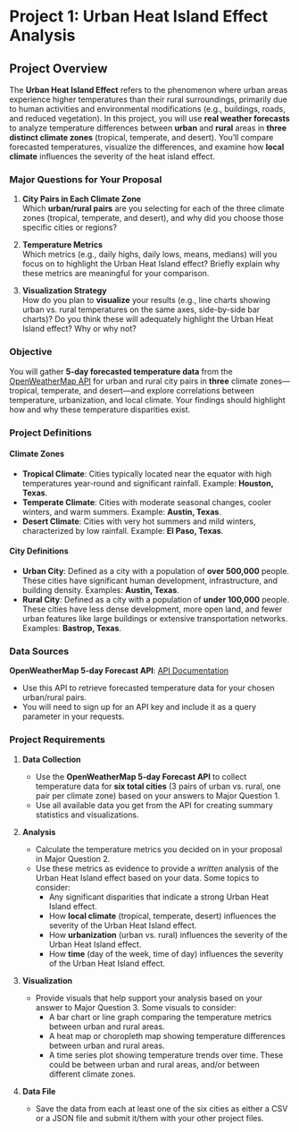 # **Project 1: Urban Heat Island Effect Analysis**

## **Project Overview**
The **Urban Heat Island Effect** refers to the phenomenon where urban areas experience higher temperatures than their rural surroundings, primarily due to human activities and environmental modifications (e.g., buildings, roads, and reduced vegetation). In this project, you will use **real weather forecasts** to analyze temperature differences between **urban** and **rural** areas in **three distinct climate zones** (tropical, temperate, and desert). You’ll compare forecasted temperatures, visualize the differences, and examine how **local climate** influences the severity of the heat island effect.

### **Major Questions for Your Proposal**

1. **City Pairs in Each Climate Zone**  
   Which **urban/rural pairs** are you selecting for each of the three climate zones (tropical, temperate, and desert), and why did you choose those specific cities or regions?

2. **Temperature Metrics**  
   Which metrics (e.g., daily highs, daily lows, means, medians) will you focus on to highlight the Urban Heat Island effect? Briefly explain why these metrics are meaningful for your comparison.

3. **Visualization Strategy**  
   How do you plan to **visualize** your results (e.g., line charts showing urban vs. rural temperatures on the same axes, side-by-side bar charts)? Do you think these will adequately highlight the Urban Heat Island effect? Why or why not?

### **Objective**
You will gather **5-day forecasted temperature data** from the [OpenWeatherMap API](https://openweathermap.org/forecast5) for urban and rural city pairs in **three** climate zones—tropical, temperate, and desert—and explore correlations between temperature, urbanization, and local climate. Your findings should highlight how and why these temperature disparities exist.

### **Project Definitions**

#### **Climate Zones**
- **Tropical Climate**: Cities typically located near the equator with high temperatures year-round and significant rainfall. Example: **Houston, Texas**.
- **Temperate Climate**: Cities with moderate seasonal changes, cooler winters, and warm summers. Example: **Austin, Texas**.
- **Desert Climate**: Cities with very hot summers and mild winters, characterized by low rainfall. Example: **El Paso, Texas**.
  
#### **City Definitions**
  - **Urban City**: Defined as a city with a population of **over 500,000** people. These cities have significant human development, infrastructure, and building density. Examples: **Austin, Texas**.
  - **Rural City**: Defined as a city with a population of **under 100,000** people. These cities have less dense development, more open land, and fewer urban features like large buildings or extensive transportation networks. Examples: **Bastrop, Texas**.

### **Data Sources**
**OpenWeatherMap 5-day Forecast API**: [API Documentation](https://openweathermap.org/forecast5)
- Use this API to retrieve forecasted temperature data for your chosen urban/rural pairs.  
- You will need to sign up for an API key and include it as a query parameter in your requests.  

### **Project Requirements**
1. **Data Collection**
   - Use the **OpenWeatherMap 5-day Forecast API** to collect temperature data for **six total cities** (3 pairs of urban vs. rural, one pair per climate zone) based on your answers to Major Question 1.
   - Use all available data you get from the API for creating summary statistics and visualizations.

2. **Analysis**
   - Calculate the temperature metrics you decided on in your proposal in Major Question 2.
   - Use these metrics as evidence to provide a _written_ analysis of the Urban Heat Island effect based on your data. Some topics to consider: 
      - Any significant disparities that indicate a strong Urban Heat Island effect.
      - How **local climate** (tropical, temperate, desert) influences the severity of the Urban Heat Island effect.
      - How **urbanization** (urban vs. rural) influences the severity of the Urban Heat Island effect.
      - How **time** (day of the week, time of day) influences the severity of the Urban Heat Island effect.

3. **Visualization**
   - Provide visuals that help support your analysis based on your answer to Major Question 3. Some visuals to consider: 
      - A bar chart or line graph comparing the temperature metrics between urban and rural areas.
      - A heat map or choropleth map showing temperature differences between urban and rural areas.
      - A time series plot showing temperature trends over time. These could be between urban and rural areas, and/or between different climate zones.

4. **Data File**
   - Save the data from each at least one of the six cities as either a CSV or a JSON file and submit it/them with your other project files.